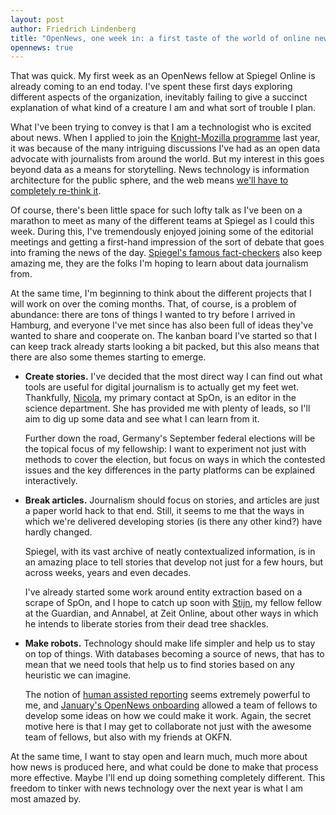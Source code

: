 ```yaml
---
layout: post
author: Friedrich Lindenberg
title: "OpenNews, one week in: a first taste of the world of online news"
opennews: true
---
```


That was quick. My first week as an OpenNews fellow at Spiegel Online is already
coming to an end today. I've spent these first days exploring different aspects
of the organization, inevitably failing to give a succinct explanation of what
kind of a creature I am and what sort of trouble I plan.

What I've been trying to convey is that I am a technologist who is excited
about news. When I applied to join the [Knight-Mozilla programme](http://mozillaopennews.org/fellowships/) last year, it 
was because of the many intriguing discussions I've had as an open data advocate 
with journalists from around the world. But my interest in this goes beyond
data as a means for storytelling. News technology is information architecture for
the public sphere, and the web means [we'll have to completely re-think it](http://towcenter.org/research/post-industrial-journalism/).

Of course, there's been little space for such lofty talk as I've been on a
marathon to meet as many of the different teams at Spiegel as I could this week.
During this, I've tremendously enjoyed joining some of the editorial meetings
and getting a first-hand impression of the sort of debate that goes into framing
the news of the day. [Spiegel's famous fact-checkers](http://www.spiegelgruppe.de/spiegelgruppe/home.nsf/0/504E9855BB512289C1256FD5004406E1) also keep amazing me, they
are the folks I'm hoping to learn about data journalism from. 

At the same time, I'm beginning to think about the different projects that I
will work on over the coming months. That, of course, is a problem of abundance: 
there are tons of things I wanted to try before I arrived in Hamburg, and
everyone I've met since has also been full of ideas they've wanted to share and
cooperate on. The kanban board I've started so that I can keep track already
starts looking a bit packed, but this also means that there are also some themes
starting to emerge. 

* **Create stories.** I've decided that the most direct way I can find out what tools
  are useful for digital journalism is to actually get my feet wet. Thankfully,
  [Nicola](http://nicola.kuhrt.de/), my primary contact at SpOn, is an editor in the science department. 
  She has provided me with plenty of leads, so I'll aim to dig up some data and
  see what I can learn from it. 

  Further down the road, Germany's September federal elections will be the
  topical focus of my fellowship: I want to experiment not just with methods to
  cover the election, but focus on ways in which the contested issues and 
  the key differences in the party platforms can be explained interactively.

* **Break articles.** Journalism should focus on stories, and articles are just a
  paper world hack to that end. Still, it seems to me that the ways in which 
  we're delivered developing stories (is there any other kind?) have hardly
  changed.

  Spiegel, with its vast archive of neatly contextualized information, is in an
  amazing place to tell stories that develop not just for a few hours, but 
  across weeks, years and even decades. 

  I've already started some work around entity extraction based on a scrape of 
  SpOn, and I hope to catch up soon with [Stijn](http://stdout.be/en/), my
  fellow fellow at the Guardian, and Annabel, at Zeit Online, about other ways
  in which he intends to liberate stories from their dead tree shackles. 

* **Make robots.** Technology should make life simpler and help us to stay on top of
  things. With databases becoming a source of news, that has to mean that we need
  tools that help us to find stories based on any heuristic we can imagine.

  The notion of [human assisted reporting](http://www.niemanlab.org/2012/04/human-assisted-reporting-mass-intelligence-and-mobile-mobile-mobile-what-we-learned-at-isoj/) seems extremely powerful to me, and [January's OpenNews onboarding](http://sinker.tumblr.com/post/41711568489/opennews-building-a-community-of-fellows) allowed a team of fellows to develop some ideas on how we could make it work. Again, the secret motive here is that I may get to collaborate not just with the awesome team of fellows, but also with my friends at OKFN. 

At the same time, I want to stay open and learn much, much more about how news is 
produced here, and what could be done to make that process more effective. Maybe 
I'll end up doing something completely different. This freedom to tinker with news technology over the next year is what
I am most amazed by. 

